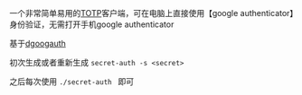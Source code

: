 
一个非常简单易用的[TOTP](https://zh.wikipedia.org/wiki/%E5%9F%BA%E4%BA%8E%E6%97%B6%E9%97%B4%E7%9A%84%E4%B8%80%E6%AC%A1%E6%80%A7%E5%AF%86%E7%A0%81%E7%AE%97%E6%B3%95)客户端，可在电脑上直接使用【google authenticator】身份验证，无需打开手机google authenticator

基于[dgoogauth](https://github.com/dgryski/dgoogauth)


初次生成或者重新生成 `secret-auth -s <secret>`

之后每次使用 `./secret-auth ` 即可




